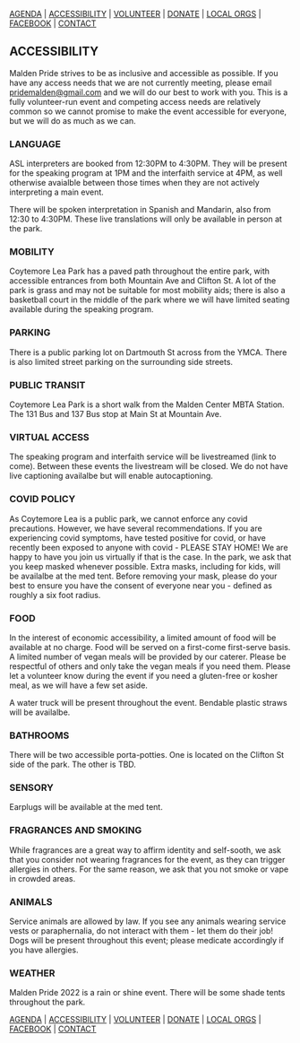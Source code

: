 [AGENDA](https://kiosai.github.io/pride-malden-22/agenda.html) | [ACCESSIBILITY](https://kiosai.github.io/pride-malden-22/access.html) | [VOLUNTEER](https://forms.gle/Fyfsv1FuX4PmHAzs7) | [DONATE](https://www.gofundme.com/maldens-third-annual-pride-festival) | [LOCAL ORGS](https://kiosai.github.io/pride-malden-22/local-orgs.html) |  [FACEBOOK](https://fb.me/e/2F4RC9XFN) | [CONTACT](mailto:pridemalden@gmail.com)

## ACCESSIBILITY
Malden Pride strives to be as inclusive and accessible as possible. If you have any access needs that we are not currently meeting, please email [pridemalden@gmail.com](mailto:pridemalden@gmail.com) and we will do our best to work with you. This is a fully volunteer-run event and competing access needs are relatively common so we cannot promise to make the event accessible for everyone, but we will do as much as we can.

### LANGUAGE
ASL interpreters are booked from 12:30PM to 4:30PM. They will be present for the speaking program at 1PM and the interfaith service at 4PM, as well otherwise avaialble between those times when they are not actively interpreting a main event.

There will be spoken interpretation in Spanish and Mandarin, also from 12:30 to 4:30PM. These live translations will only be available in person at the park.

### MOBILITY
Coytemore Lea Park has a paved path throughout the entire park, with accessible entrances from both Mountain Ave and Clifton St. A lot of the park is grass and may not be suitable for most mobility aids; there is also a basketball court in the middle of the park where we will have limited seating available during the speaking program.

### PARKING
There is a public parking lot on Dartmouth St across from the YMCA. There is also limited street parking on the surrounding side streets.

### PUBLIC TRANSIT
Coytemore Lea Park is a short walk from the Malden Center MBTA Station. The 131 Bus and 137 Bus stop at Main St at Mountain Ave.

### VIRTUAL ACCESS
The speaking program and interfaith service will be livestreamed (link to come). Between these events the livestream will be closed. We do not have live captioning availalbe but will enable autocaptioning.

### COVID POLICY
As Coytemore Lea is a public park, we cannot enforce any covid precautions. However, we have several recommendations.
If you are experiencing covid symptoms, have tested positive for covid, or have recently been exposed to anyone with covid - PLEASE STAY HOME! We are happy to have you join us virtually if that is the case.
In the park, we ask that you keep masked whenever possible. Extra masks, including for kids, will be availalbe at the med tent.
Before removing your mask, please do your best to ensure you have the consent of everyone near you - defined as roughly a six foot radius.

### FOOD
In the interest of economic accessibility, a limited amount of food will be available at no charge. Food will be served on a first-come first-serve basis. A limited number of vegan meals will be provided by our caterer. Please be respectful of others and only take the vegan meals if you need them. Please let a volunteer know during the event if you need a gluten-free or kosher meal, as we will have a few set aside.

A water truck will be present throughout the event. Bendable plastic straws will be availalbe.

### BATHROOMS
There will be two accessible porta-potties. One is located on the Clifton St side of the park. The other is TBD.

### SENSORY
Earplugs will be available at the med tent.

### FRAGRANCES AND SMOKING
While fragrances are a great way to affirm identity and self-sooth, we ask that you consider not wearing fragrances for the event, as they can trigger allergies in others.
For the same reason, we ask that you not smoke or vape in crowded areas.

### ANIMALS
Service animals are allowed by law. If you see any animals wearing service vests or paraphernalia, do not interact with them - let them do their job!
Dogs will be present throughout this event; please medicate accordingly if you have allergies.

### WEATHER
Malden Pride 2022 is a rain or shine event. There will be some shade tents throughout the park.

[AGENDA](https://kiosai.github.io/pride-malden-22/agenda.html) | [ACCESSIBILITY](https://kiosai.github.io/pride-malden-22/access.html) | [VOLUNTEER](https://forms.gle/Fyfsv1FuX4PmHAzs7) | [DONATE](https://www.gofundme.com/maldens-third-annual-pride-festival) | [LOCAL ORGS](https://kiosai.github.io/pride-malden-22/local-orgs.html) |  [FACEBOOK](https://fb.me/e/2F4RC9XFN) | [CONTACT](mailto:pridemalden@gmail.com)
